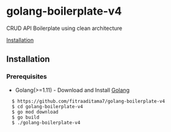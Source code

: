 # golang-boilerplate-v4
CRUD API Boilerplate using clean architecture 

[Installation](#installation)

## Installation

### Prerequisites
- Golang(>=1.11) - Download and Install [Golang](https://golang.org/)
```
  $ https://github.com/fitraaditama7/golang-boilerplate-v4
  $ cd golang-boilerplate-v4
  $ go mod download
  $ go build 
  $ ./golang-boilerplate-v4
```
